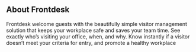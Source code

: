 ## About Frontdesk

Frontdesk welcome guests with the beautifully simple visitor management solution that keeps your workplace safe and saves your team time. See exactly who’s visiting your office, when, and why. Know instantly if a visitor doesn’t meet your criteria for entry, and promote a healthy workplace
